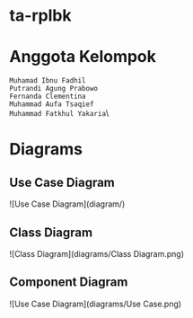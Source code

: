 # ta-rplbk
# Anggota Kelompok
`Muhamad Ibnu Fadhil` \
`Putrandi Agung Prabowo` \
`Fernanda Clementina` \
`Muhammad Aufa Tsaqief`\
`Muhammad Fatkhul Yakaria`\

# Diagrams
<h2>Use Case Diagram</h2>
![Use Case Diagram](diagram/) 

<h2>Class Diagram</h2>
![Class Diagram](diagrams/Class Diagram.png) 

<h2>Component Diagram</h2>
![Use Case Diagram](diagrams/Use Case.png) 



 


